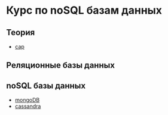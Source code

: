 # Курс по noSQL базам данных

## Теория
* [cap](./theory/cap.md)
## Реляционные базы данных

## noSQL базы данных
* [mongoDB](./mongo-db/mongo-db.md)
* [cassandra](./cassandra/cassandra.md)
